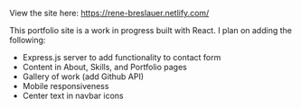 View the site here: https://rene-breslauer.netlify.com/

This portfolio site is a work in progress built with React. I plan on adding the following:

- Express.js server to add functionality to contact form
- Content in About, Skills, and Portfolio pages
- Gallery of work (add Github API)
- Mobile responsiveness
- Center text in navbar icons
